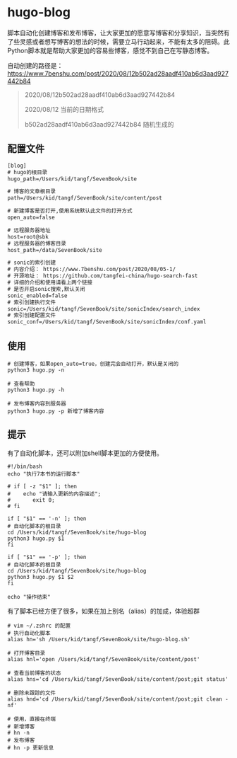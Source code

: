 # hugo-blog
脚本自动化创建博客和发布博客，让大家更加的愿意写博客和分享知识，当突然有了些灵感或者想写博客的想法的时候，需要立马行动起来，不能有太多的阻碍。此Python脚本就是帮助大家更加的容易些博客，感觉不到自己在写静态博客。

自动创建的路径是：https://www.7benshu.com/post/2020/08/12b502ad28aadf410ab6d3aad927442b84

> 2020/08/12b502ad28aadf410ab6d3aad927442b84
>
> 2020/08/12 当前的日期格式
>
> b502ad28aadf410ab6d3aad927442b84  随机生成的

## 配置文件

```xml
[blog]
# hugo的根目录
hugo_path=/Users/kid/tangf/SevenBook/site

# 博客的文章根目录
path=/Users/kid/tangf/SevenBook/site/content/post

# 新建博客是否打开,使用系统默认此文件的打开方式
open_auto=false

# 远程服务器地址
host=root@sbk
# 远程服务器的博客目录
host_path=/data/SevenBook/site

# sonic的索引创建
# 内容介绍： https://www.7benshu.com/post/2020/08/05-1/
# 开源地址： https://github.com/tangfei-china/hugo-search-fast
# 详细的介绍和使用请看上两个链接
# 是否开启sonic搜索,默认关闭
sonic_enabled=false
# 索引创建执行文件
sonic=/Users/kid/tangf/SevenBook/site/sonicIndex/search_index
# 索引创建配置文件
sonic_conf=/Users/kid/tangf/SevenBook/site/sonicIndex/conf.yaml
```

## 使用

```shell
# 创建博客，如果open_auto=true，创建完会自动打开，默认是关闭的
python3 hugo.py -n

# 查看帮助
python3 hugo.py -h

# 发布博客内容到服务器
python3 hugo.py -p 新增了博客内容
```

## 提示

有了自动化脚本，还可以附加shell脚本更加的方便使用。

```shell
#!/bin/bash
echo "执行7本书的运行脚本"

# if [ -z "$1" ]; then
#    echo "请输入更新的内容描述";
#       exit 0;
# fi

if [ "$1" == '-n' ]; then
# 自动化脚本的根目录
cd /Users/kid/tangf/SevenBook/site/hugo-blog
python3 hugo.py $1
fi

if [ "$1" == '-p' ]; then
# 自动化脚本的根目录
cd /Users/kid/tangf/SevenBook/site/hugo-blog
python3 hugo.py $1 $2
fi

echo "操作结束"
```

有了脚本已经方便了很多，如果在加上别名（alias）的加成，体验超群

```shell
# vim ~/.zshrc 的配置
# 执行自动化脚本
alias hn='sh /Users/kid/tangf/SevenBook/site/hugo-blog.sh'

# 打开博客目录
alias hnl='open /Users/kid/tangf/SevenBook/site/content/post'

# 查看当前博客的状态
alias hns='cd /Users/kid/tangf/SevenBook/site/content/post;git status'

# 删除未跟踪的文件
alias hnd='cd /Users/kid/tangf/SevenBook/site/content/post;git clean -nf'

# 使用，直接在终端
# 新增博客  
# hn -n 
# 发布博客
# hn -p 更新信息
```


